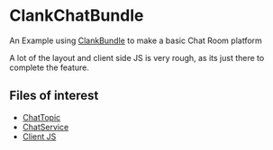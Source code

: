 ClankChatBundle
===============

An Example using [ClankBundle](https://github.com/JDare/ClankBundle) to make a basic Chat Room platform

A lot of the layout and client side JS is very rough, as its just there to complete the feature.

## Files of interest

* [ChatTopic](Topic/ChatTopic.php)
* [ChatService](RPC/ChatService.php)
* [Client JS](Resources/public/js/main.js)